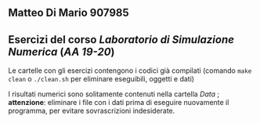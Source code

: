 ## Matteo Di Mario 907985

## Esercizi del corso ***Laboratorio di Simulazione Numerica*** (***AA 19-20***)

Le cartelle con gli esercizi contengono i codici già compilati (comando `make clean` o `./clean.sh` per eliminare eseguibili, oggetti e dati) 

I risultati numerici sono solitamente contenuti nella cartella *Data* ; **attenzione**: eliminare i file con i dati prima di eseguire nuovamente il programma, per evitare sovrascrizioni indesiderate.
